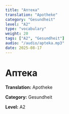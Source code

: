 ```yaml
---
title: "Аптека"
translation: "Apotheke"
category: "Gesundheit"
level: "A2"
type: "vocabulary"
weight: 20
tags: ["A2", "Gesundheit"]
audio: "/audio/apteka.mp3"
date: 2025-08-17
---
```


# Аптека

**Translation:** Apotheke

**Category:** Gesundheit

**Level:** A2

